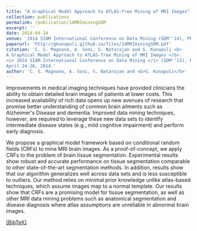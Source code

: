 ```yaml
---
title: "A Graphical Model Approach to ATLAS-free Mining of MRI Images"
collection: publications
permalink: /publication/14MRIminingSDM
excerpt: ''
date: 2014-04-24
venue: '2014 SIAM International Conference on Data Mining (SDM''14), Philadelphia, PA'
paperurl: 'http://gkunapuli.github.io/files/14MRIminingSDM.pdf'
citation: 'C. S. Magnano, A. Soni, S. Natarajan and G. Kunapuli <b>
A Graphical Model Approach to ATLAS-free Mining of MRI Images </b>.
<i> 2014 SIAM International Conference on Data Mining </i> (SDM''13), Philadelphia, PA, 
April 24-26, 2014.'
author: 'C. S. Magnano, A. Soni, S. Natarajan and <b>G. Kunapuli</b>'
---
```


Improvements in medical imaging techniques have provided clinicians the ability to obtain detailed brain images of patients at lower costs. This increased availability of rich data opens up new avenues of research that promise better understanding of common brain ailments such as Alzheimer's Disease and dementia. Improved data mining techniques, however, are required to leverage these new data sets to identify intermediate disease states (e.g., mild cognitive impairment) and perform early diagnosis.

We propose a graphical model framework based on conditional random fields (CRFs) to mine MRI brain images. As a proof-of-concept, we apply CRFs to the problem of brain tissue segmentation. Experimental results show robust and accurate performance on tissue segmentation comparable to other state-of-the-art segmentation methods. In addition, results show that our algorithm generalizes well across data sets and is less susceptible to outliers. Our method relies on minimal prior knowledge unlike atlas-based techniques, which assume images map to a normal template. Our results show that CRFs are a promising model for tissue segmentation, as well as other MRI data mining problems such as anatomical segmentation and disease diagnosis where atlas assumptions are unreliable in abnormal brain images.

[[BibTeX]](http://gkunapuli.github.io/files/14MRIminingSDM.bib)
